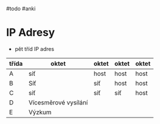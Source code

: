 #todo #anki
# IP Adresy

- pět tříd IP adres

|třída|oktet|oktet|oktet|oktet|
|-|-|-|-|-|
|A|síť|host|host|host|
|B|Síť|síť|host|host|
|C|síť|síť|síť|host|
|D|Vícesměrové vysílání|
|E|Výzkum|

